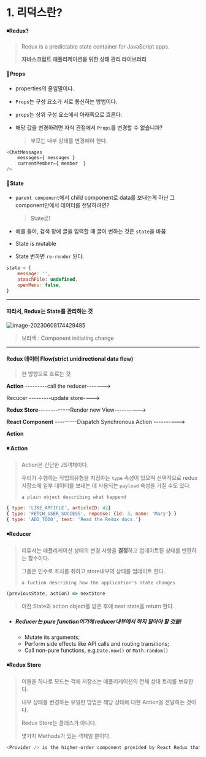 # 1. 리덕스란?

#### ◾Redux? 

> Redux is a predictable state container for JavaScript apps.
>
> **자바스크립트 애플리케이션을 위한 상태 관리 라이브러리**



#### 🔻Props

* properties의 줄임말이다.

* `Props`는 구성 요소가 서로 통신하는 방법이다.

* `props`는 상위 구성 요소에서 아래쪽으로 흐른다.

* 해당 값을 변경하려면 자식 관점에서 `Props`를 변경할 수 없습니까?

  > 부모는 내부 상태를 변경해야 한다.  

```javascript
<ChatMessages
	messages={ messages }
	currentMember={ member  }
/>
```



#### 🔻State

* `parent component`에서 child component로 data를 보내는게 아닌 그 component안에서 데이터를 전달하려면?

  > State로!

* 예를 들어, 검색 창에 글을 입력할 때 글이 변하는 것은 `state`을 바꿈

* State is mutable

* State 변하면 `re-render` 된다. 

```javascript
state = {
    message: '',
    ataachFile: undefined,
    openMenu: false,
}
```



---



#### 따라서, Redux는 State를 관리하는 것 

![image-20230608174429485](C:\Users\areur\AppData\Roaming\Typora\typora-user-images\image-20230608174429485.png)

> 보라색 : Component initiating change



---



#### Redux 데이터 Flow(strict unidirectional data flow)

> 한 방향으로 흐르는 것 

**Action** ---------call the reducer-------> 

Recucer ---------update store----> 

**Redux Store**-------------Render new View----------> 

**React Component** ---------Dispatch Synchronous Action ----------> 

**Action**



#### ◾ Action 

> Action은 간단한 JS객체이다. 
>
> 우리가 수행하는 작업의유형을 지정하는 `type` 속성이 있으며 선택적으로 redux 저장소에 일부 데이터를 보내는 데 사용되는 `payload` 속성을 가질 수도 있다. 
>
> `a plain object describing what happend`

```javascript
{ type: 'LIKE_ARTICLE', articleID: 42}
{ type: 'FETCH_USER_SUCCESS', reponse: {id: 3, name: 'Mary'} }
{ type: 'ADD_TODO', text: 'Read the Redux docs.'}
```



#### ◾Reducer

> 리듀서는 애플리케이션 상태의 변경 사항을 **결정**하고 업데이트된 상태를 반환하는 함수이다. 
>
> 그들은 인수로 조치를 취하고 store내부의 상태를 업데이트 한다. 
>
> `a fuction describing how the application's state changes`

```javascript
(previousState, action) => nextStore
```

> 이전 State와 action object를 받은 후에 next state을 return 한다. 



* ##### Reducer는 pure function이기에 reducer내부에서 하지 말아야 할 것들!

  * Mutate its arguments;
  * Perform side effects like API calls and routing transitions;
  * Call non-pure functions, e.g.`Date.now()` or `Math.random()`



#### ◾Redux Store

> 이들을 하나로 모드는 객체 저장소는 애플리케이션의 전체 상태 트리를 보유한다. 
>
> 내부 상태를 변경하는 유일한 방법은 해당 상태에 대한 Action을 전달하는 것이다. 
>
> Redux Store는 클래스가 아니다. 
>
> 몇가지 Methods가 있는 객체일 뿐이다. 

```javascript
<Provider /> is the higher-order component provided by React Redux that lets you bind Redux to React
```